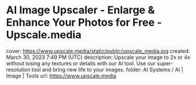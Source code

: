 # AI Image Upscaler - Enlarge & Enhance Your Photos for Free - Upscale.media

cover: https://www.upscale.media/static/public/upscale_media.jpg
created: March 30, 2023 7:49 PM (UTC)
description: Upscale your image to 2x or 4x without losing any textures or details with our AI tool. Use our super-resolution tool and bring new life to your images.
folder: AI Systems / AI | Image | Tools
url: https://www.upscale.media